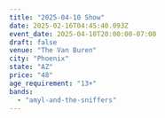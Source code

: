 ```yaml
---
title: "2025-04-10 Show"
date: 2025-02-16T04:45:40.093Z
event_date: 2025-04-10T20:00:00-07:00
draft: false
venue: "The Van Buren"
city: "Phoenix"
state: "AZ"
price: "48"
age_requirement: "13+"
bands:
  - "amyl-and-the-sniffers"
---
```

